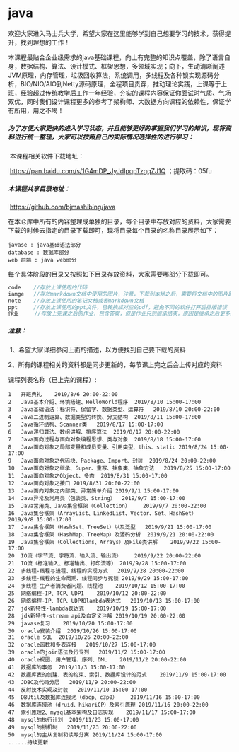 # java

​		欢迎大家进入马士兵大学，希望大家在这里能够学到自己想要学习的技术，获得提升，找到理想的工作！

​		本课程最贴合企业级需求的java基础课程，向上有完整的知识点覆盖，除了语言自身，数据结构、算法、设计模式、框架思想，多领域实现；向下，生动清晰阐述JVM原理，内存管理，垃圾回收算法，系统调用，多线程及各种锁实现源码分析，BIO/NIO/AIO到Netty源码原理，全程项目贯穿，推动理论实践，上课等于上班，经验超过传统教学后工作一年经验，夯实的课程内容保证你面试时气质、气场双优，同时我们设计课程更多的参考了架构师、大数据方向课程的依赖性，保证学有所用，用之不竭！

##### 		为了方便大家更快的进入学习状态，并且能够更好的掌握我们学习的知识，现将资料进行统一整理，大家可以按照自己的实际情况选择性的进行学习：

​		本课程相关软件下载地址：

​		https://pan.baidu.com/s/1G4mDP_JyJdIpqpTzgqZJ1Q ；提取码：05fu

##### 		本课程共享目录地址：

​		https://github.com/bjmashibing/java

​		在本仓库中所有的内容整理成单独的目录，每个目录中存放对应的资料，大家需要下载的时候去指定的目录下载即可，现将目录每个目录的名称目录展示如下：

```
javase : java基础语法部分
database : 数据库部分
web 前端 : java web部分
```

​		每个具体阶段的目录又按照如下目录存放资料，大家需要哪部分下载即可。

```java
code	//存放上课使用的代码
iamge	//存放markdown文档中使用的图片，注意，下载到本地之后，需要将文档中的图片路径换成自己的图片路径，这样才能正常显示，否则图片显示不出来，在github中是可以直接查看的
note	//存放上课使用的笔记文档或者markdown文档
ppt		//存放上课使用的ppt文件，已转换成对应的pdf，避免不同的软件打开后排版错误
作业	   //存放上完课之后的作业，包含答案，但是作业只到继承结束，原因是继承之后更多的是代码，没有理论上的练习题了
```

##### 注意：

​		1、希望大家详细参阅上面的描述，以方便找到自己要下载的资料

​		2、所有的课程相关的资料都是同步更新的，每节课上完之后会上传对应的资料

课程列表名称（已上完的课程）:

```
1	开班典礼	2019/8/6 20:00-22:00
2	Java基本介绍、环境搭建、HelloWorld程序	2019/8/10 15:00-17:00
3	Java基础语法：标识符、保留字、数据类型、运算符	2019/8/10 20:00-22:00
4	Java二进制运算、数据类型的转换、分支结构	2019/8/11 15:00-17:00
5	Java循环结构、Scanner类	2019/8/17 15:00-17:00
6	Java递归算法、数组讲解、排序算法	2019/8/17 20:00-22:00	
7	Java面向过程与面向对象编程思想、类与对象	2019/8/18 15:00-17:00
8	Java面向对象之局部变量和成员变量、引用类型、this、static	2019/8/24 15:00-17:00
9	Java面向对象之代码块、Package、Import、封装	2019/8/24 20:00-22:00
10	Java面向对象之继承、Super、重写、抽象类、抽象方法	2019/8/25 15:00-17:00
11	Java面向对象之Object、多态	2019/8/31 15:00-17:00
12	Java面向对象之接口	2019/8/31 20:00-22:00
13	Java面向对象之内部类、异常简单介绍	2019/9/1 15:00-17:00
14	Java异常及常用类（包装类、String）	2019/9/7 15:00-17:00
15	Java常用类、Java集合框架（Collection）	2019/9/7 20:00-22:00
16	Java集合框架（ArrayList、LinkedList、Vector、Set、HashSet）	2019/9/8 15:00-17:00
17	Java集合框架（HashSet、TreeSet）以及泛型	2019/9/21 15:00-17:00
18	Java集合框架（HashMap、TreeMap）及源码分析	2019/9/21 20:00-22:00
19	Java集合框架（Collections、Arrays）及File类讲解	2019/9/22 15:00-17:00
20	IO流（字节流、字符流、输入流、输出流）	2019/9/22 20:00-22:00
21	IO流（标准输入、标准输出、打印流等）	2019/9/28 15:00-17:00
22	多线程-线程与进程、线程的实现方式	2019/9/28 20:00-22:00
23	多线程-线程的生命周期、线程同步与死锁	2019/9/29 15:00-17:00
24	多线程-生产者消费者问题、线程池	2019/10/12 15:00-17:00
25	网络编程-IP、TCP、UDP1	2019/10/12 20:00-22:00
26	网络编程-IP、TCP、UDP和lambda表达式	2019/10/13 15:00-17:00
27	jdk新特性-lambda表达式	2019/10/19 15:00-17:00
28	jdk新特性-stream api及自定义注解	2019/10/19 20:00-22:00
29	javase复习	2019/10/20 15:00-17:00
30	oracle安装介绍	2019/10/26 15:00-17:00
31	oracle SQL	2019/10/26 20:00-22:00
32	oracle函数和多表连接	2019/10/27 15:00-17:00
39	oracle的join语法及行专列	2019/11/2 15:00-17:00
40	oracle视图、用户管理、序列、DML	2019/11/2 20:00-22:00
41	数据库的事务	2019/11/3 15:00-17:00
42	数据库表的创建、表的约束、索引、数据库设计的范式	2019/11/9 15:00-17:00
43	JDBC及代码分层	2019/11/9 20:00-22:00
44	反射技术实现及封装	2019/11/10 15:00-17:00
45	DBUtil及数据库连接池（dbcp、c3p0）	2019/11/16 15:00-17:00
46	数据库连接池（druid、hikariCP）及索引原理	2019/11/16 20:00-22:00
47	索引原理2、mysql基本架构及日志实现	2019/11/17 15:00-17:00
48	mysql的执行计划	2019/11/23 15:00-17:00
49	mysql的锁机制	2019/11/23 20:00-22:00
50	mysql的主从复制和读写分离	2019/11/24 15:00-17:00
......持续更新
```


